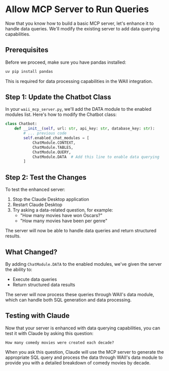 # Allow MCP Server to Run Queries

Now that you know how to build a basic MCP server, let's enhance it to handle data queries. We'll modify the existing server to add data querying capabilities.

## Prerequisites

Before we proceed, make sure you have pandas installed:

```bash
uv pip install pandas
```

This is required for data processing capabilities in the WAII integration.

## Step 1: Update the Chatbot Class

In your `waii_mcp_server.py`, we'll add the DATA module to the enabled modules list. Here's how to modify the Chatbot class:

```python
class Chatbot:
    def __init__(self, url: str, api_key: str, database_key: str):
        # ... previous code
        self.enabled_chat_modules = [
            ChatModule.CONTEXT,
            ChatModule.TABLES,
            ChatModule.QUERY,
            ChatModule.DATA  # Add this line to enable data querying
        ]
```

## Step 2: Test the Changes

To test the enhanced server:

1. Stop the Claude Desktop application
2. Restart Claude Desktop
3. Try asking a data-related question, for example:
   - "How many movies have won Oscars?"
   - "How many movies have been per genre"

The server will now be able to handle data queries and return structured results.

## What Changed?

By adding `ChatModule.DATA` to the enabled modules, we've given the server the ability to:
- Execute data queries
- Return structured data results

The server will now process these queries through WAII's data module, which can handle both SQL generation and data processing.

## Testing with Claude

Now that your server is enhanced with data querying capabilities, you can test it with Claude by asking this question:

```
How many comedy movies were created each decade?
```

When you ask this question, Claude will use the MCP server to generate the appropriate SQL query and process the data through WAII's data module to provide you with a detailed breakdown of comedy movies by decade.
